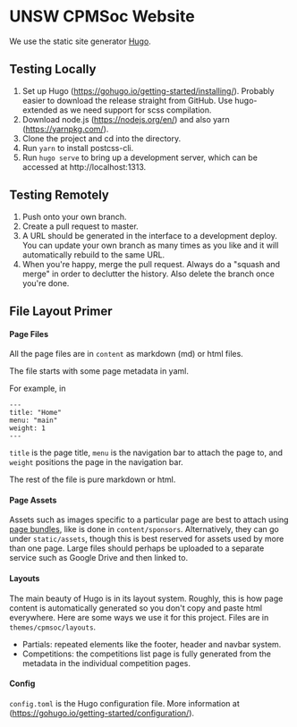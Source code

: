 UNSW CPMSoc Website
===================

We use the static site generator [Hugo](https://gohugo.io/documentation/).

## Testing Locally

1. Set up Hugo (https://gohugo.io/getting-started/installing/). Probably easier to download the
release straight from GitHub. Use hugo-extended as we need support for scss compilation.
2. Download node.js (https://nodejs.org/en/) and also yarn (https://yarnpkg.com/).
3. Clone the project and cd into the directory.
4. Run `yarn` to install postcss-cli.
5. Run `hugo serve` to bring up a development server, which can be accessed at http://localhost:1313.

## Testing Remotely

1. Push onto your own branch.
2. Create a pull request to master.
3. A URL should be generated in the interface to a development deploy. You can update your own branch
as many times as you like and it will automatically rebuild to the same URL.
4. When you're happy, merge the pull request. Always do a "squash and merge" in order to declutter
the history. Also delete the branch once you're done.

## File Layout Primer

#### Page Files

All the page files are in `content` as markdown (md) or html files.

The file starts with some page metadata in yaml.

For example, in
```
---
title: "Home"
menu: "main"
weight: 1
---
```
`title` is the page title, `menu` is the navigation bar to attach the page to, and `weight` positions the page in the navigation bar.

The rest of the file is pure markdown or html.

#### Page Assets

Assets such as images specific to a particular page are best to attach using [page bundles](https://gohugo.io/content-management/page-bundles/), like is done in `content/sponsors`. Alternatively, they can go under `static/assets`, though this is best reserved for assets used by more than one page. Large files should perhaps be uploaded to a separate service such as Google Drive and then linked to.

#### Layouts

The main beauty of Hugo is in its layout system.
Roughly, this is how page content is automatically generated so you don't copy and paste html everywhere.
Here are some ways we use it for this project. Files are in `themes/cpmsoc/layouts`.

- Partials: repeated elements like the footer, header and navbar system.
- Competitions: the competitions list page is fully generated from the metadata in the individual competition pages.

#### Config

`config.toml` is the Hugo configuration file. More information at (https://gohugo.io/getting-started/configuration/).
